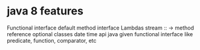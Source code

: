 # java 8 features

Functional interface
default method interface
Lambdas
stream
:: -> method reference
optional classes
date time api
java given functional interface like predicate, function, comparator, etc